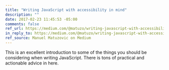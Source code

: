 ```yaml
---
title: "Writing JavaScript with accessibility in mind"
description: ""
date: 2017-02-23 11:45:53 -05:00
comments: false
ref_url: https://medium.com/@matuzo/writing-javascript-with-accessibility-in-mind-a1f6a5f467b9
in_reply_to: https://medium.com/@matuzo/writing-javascript-with-accessibility-in-mind-a1f6a5f467b9
ref_source: Manuel Matuzovic on Medium
---
```


This is an excellent introduction to some of the things you should be considering when writing JavaScript. There is tons of practical and actionable advice in here.